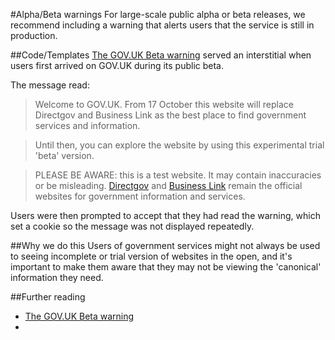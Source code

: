 #Alpha/Beta warnings
For large-scale public alpha or beta releases, we recommend including a warning that alerts users that the service is still in production.

##Code/Templates
[The GOV.UK Beta warning](https://github.com/alphagov/static/blob/master/app/assets/javascripts/welcome.js) served an interstitial when users first arrived on GOV.UK during its public beta.

The message read:

>Welcome to GOV.UK. From 17 October this website will replace Directgov and Business Link as the best place to find government services and information.  

>Until then, you can explore the website by using this experimental trial 'beta' version.

>PLEASE BE AWARE: this is a test website. It may contain inaccuracies or be misleading. <a href='http://www.direct.gov.uk'>Directgov</a> and <a href='http://businesslink.gov.uk'>Business Link</a> remain the official websites for government information and services.

Users were then prompted to accept that they had read the warning, which set a cookie so the message was not displayed repeatedly. 

##Why we do this
Users of government services might not always be used to seeing incomplete or trial version of websites in the open, and it's important to make them aware that they may not be viewing the 'canonical' information they need.

##Further reading
- [The GOV.UK Beta warning](https://github.com/alphagov/static/blob/master/app/assets/javascripts/welcome.js)
- 